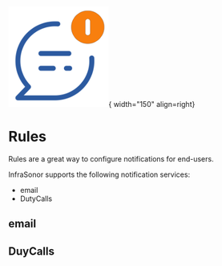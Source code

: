 ![Rules](../images/application_rules.png){ width="150" align=right}

# Rules

Rules are a great way to configure notifications for end-users.

InfraSonor supports the following notification services:

* email
* DutyCalls

## email

## DuyCalls
